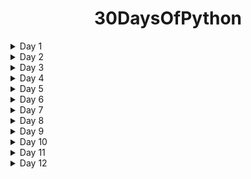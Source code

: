 
<div align="center">

<h1>30DaysOfPython</h1>

</div>

<details>
<summary>Day 1</summary>
<p>

- Introduction.
- Installing Python 3.
- Your First Python Program.
- How Python Code Gets Executed.
- How Long It Takes To Learn Python .
- Variables.
</p>
</details>

<details>
<summary>Day 2</summary>
<p>

- Receiving Input
- Python Cheat Sheet
- Type Conversion
- Strings
- Formatted Strings
</p>
</details>

<details>
<summary>Day 3</summary>
<p>

- String Methods.
- Arithmetic Operations.
- Operator Precedence.
- Math Functions.
- If Statements.
- Logical Operators.
</p>
</details>

<details>
<summary>Day 4</summary>
<p>

- Comparison Operators.
- Weight Converter Program .
</p>
</details>

<details>
<summary>Day 5</summary>
<p>

- While Loops.
- Built a Guessing Game.
- Built a Car Game.
</p>
</details>
<details>
<summary>Day 6</summary>
<p>

- For Loops.
- Nested Loops.
- Lists.
- 2D Lists.
</p>
</details>
<details>
<summary>Day 7</summary>
<p>

- List Methods
- Tuples
- Unpacking
- Dictionaries
</p>
</details>

<details>
<summary>Day 8</summary>
<p>

- Emoji Converter.
- Functions.
- Parameters.
- Keyword Arguments.
</p>
</details>

<details>
<summary>Day 9</summary>
<p>

- Return Statement.
- Creating a Reusable Function.
- Exceptions - Handling errors with try except.
- Comments - To add notes and comments to programs.
</p>
</details>

<details>
<summary>Day 10</summary>
<p>

- Classes.
- Constructors.
</p>
</details>
<details>
<summary>Day 11</summary>
<p>

- Inheritance.
- Modules.
- Packages.
</p>
</details>
<details>
<summary>Day 12</summary>
<p>

- Built-in python modules.
- Generating Random Values.
- Working with Directories and paths.
</p>
</details>